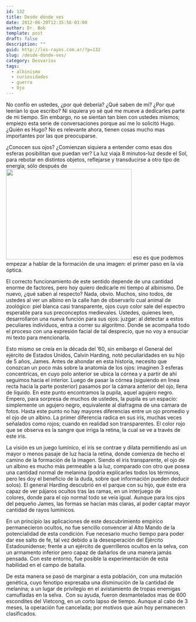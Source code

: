 ```yaml
---
id: 132
title: Desde dónde ves
date: 2012-06-20T12:35:56-03:00
author: Dr. Bob
template: post
draft: false
description: ""
guid: http://los-rayos.com.ar/?p=132
slug: /desde-donde-ves/
category: Desvaríos
tags:
  - albinismo
  - curiosidades
  - guerra
  - Ojo
---
```

No confío en ustedes, ¿por qué debería? ¿Qué saben de mí? ¿Por qué leerían lo que escribo? Ni siquiera yo sé qué me mueve a dedicarles parte de mi tiempo. Sin embargo, no se sientan tan bien con ustedes mismos; empiezo esta serie de conversaciones porque así me lo solicitó Hugo. ¿Quién es Hugo? No es relevante ahora, tienen cosas mucho mas importantes por las que preocuparse.

¿Conocen sus ojos? ¿Comienzan siquiera a entender como esas dos esferas posibilitan que puedan ver? La luz viaja 8 minutos-luz desde el Sol, para rebotar en distintos objetos, reflejarse y transducirse a otro tipo de energía; sólo después de<img class="alignright" title="fondo de ojo" src="https://kepler.uag.mx/uagwbt/oftav10/images/imagen216.jpg" alt="" width="343" height="247" /> eso es que podemos empezar a hablar de la formación de una imagen: el primer paso en la vía óptica.

El correcto funcionamiento de este sentido depende de una cantidad enorme de factores, pero hoy quiero dedicarle mi tiempo al albinismo. De nuevo, ¿qué saben al respecto? Nada, obvio. Muchos, sino todos, de ustedes al ver un albino en la calle han de observarlo cual animal de zoológico: piel blanca casi transparente, ojos cuyo color sale del espectro esperable para sus preconceptos medievales. Ustedes, quienes leen, desarrollaron una nueva función para sus ojos: juzgar: al detectar a estos peculiares individuos, entra a correr su algoritmo. Donde se acompaña todo el proceso con una expresión facial de tal desprecio, que no voy a ensuciar mi texto para mencionarla.

Esto mismo se creía en la década del &#8217;60, sin embargo el General del ejército de Estados Unidos, Calvin Harding, notó peculiaridades en su hijo de 5 años, James. Antes de ahondar en esta historia, necesito que conozcan un poco más sobre la anatomía de los ojos: imaginen 3 esferas concentricas, en cuyo polo anterior se ubica la córnea y a partir de ahí seguimos hacia el interior. Luego de pasar la córnea (siguiendo en linea recta hacia la parte posterior) pasamos por la cámara anterior del ojo, llena de líquido. En este punto encontramos la pupila, aquel agujero negro. Empero, para sorpresa de muchos de ustedes, la pupila es un espacio: simplemente un agujero negro, equivalente al diafragma de una cámara de fotos. Hasta este punto no hay mayores diferencias entre un ojo promedio y el ojo de un albino. La primer diferencia radica en sus iris, muchas veces señalados como rojos; cuando en realidad son transparentes. El color rojo que se observa es la sangre que irriga la retina, la cual se ve a través de este iris.

La visión es un juego lumínico, el iris se contrae y dilata permitiendo así un mayor o menos pasaje de luz hacia la retina, donde comienza de hecho el camino de la formación de la imagen. Siendo el iris transparente, el ojo de un albino es mucho más permeable a la luz, comparado con otro que posea una cantidad normal de melanina (podría explicarles todos los términos, pero les doy el beneficio de la duda, sobre qué información pueden deducir solos). El general Harding descubrió en el parque con su hijo, que éste era capaz de ver pájaros ocultos tras las ramas, en un interjuego de colores, donde para el ojo normal todo se veía igual. Aunque para los ojos del pequeño James, las formas se hacían más claras, al poder captar mayor cantidad de rayos lumínicos.

En un principio las aplicaciones de este descubrimiento empírico permanecieron ocultos, no fue sencillo convencer al Alto Mando de la potencialidad de esta condición. Fue necesario mucho tiempo para poder dar ese salto de fe, tal vez debido a la desesperación del Ejército Estadounidense; frente a un ejército de guerrilleros ocultos en la selva, con un armamento inferior pero capaz de dañarlos de una manera jamás pensada. Con este entorno, fue posible la experimentación de esta habilidad en el campo de batalla.

De esta manera se pasó de marginar a esta población, con una mutación genética, cuyo fenotipo expresaba una disminución de la cantidad de melanina; a un lugar de privilegio en el avistamiento de tropas enemigas camufladas en la selva.  Con su ayuda, fueron desmantelados mas de 600 escondites del Vietcong, en un corto lapso de tiempo. Aunque al cabo de 3 meses, la operación fue cancelada; por motivos que aún hoy permanecen clasificados.